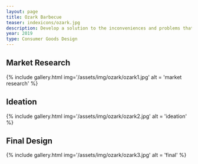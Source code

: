 ```yaml
---
layout: page
title: Ozark Barbecue
teaser: indexicons/ozark.jpg
description: Develop a solution to the inconveniences and problems that cause users to avoid utilizing their barbecue
year: 2019
type: Consumer Goods Design
---
```

## Market Research
{% include gallery.html img='/assets/img/ozark/ozark1.jpg' alt = 'market research' %}
## Ideation
{% include gallery.html img='/assets/img/ozark/ozark2.jpg' alt = 'ideation' %}
## Final Design
{% include gallery.html img='/assets/img/ozark/ozark3.jpg' alt = 'final' %}